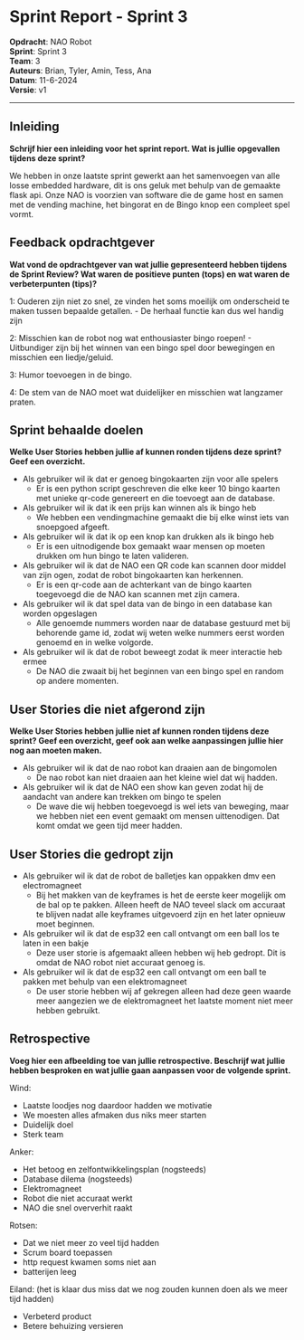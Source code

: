 # Sprint Report - Sprint 3

**Opdracht**: NAO Robot  
**Sprint**: Sprint 3  
**Team**: 3  
**Auteurs**:  Brian, Tyler, Amin, Tess, Ana  
**Datum**:  11-6-2024  
**Versie**: v1

---

## Inleiding

**Schrijf hier een inleiding voor het sprint report. Wat is jullie opgevallen tijdens deze sprint?**

We hebben in onze laatste sprint gewerkt aan het samenvoegen van alle losse embedded hardware, dit is ons geluk met behulp van de gemaakte flask api. Onze NAO is voorzien van software die de game host en samen met de vending machine, het bingorat en de Bingo knop een compleet spel vormt.

## Feedback opdrachtgever

**Wat vond de opdrachtgever van wat jullie gepresenteerd hebben tijdens de Sprint Review? Wat waren de positieve punten (tops) en wat waren de verbeterpunten (tips)?**

1: Ouderen zijn niet zo snel, ze vinden het soms moeilijk om onderscheid te maken tussen bepaalde getallen. 
    - De herhaal functie kan dus wel handig zijn

2: Misschien kan de robot nog wat enthousiaster bingo roepen! 
    - Uitbundiger zijn bij het winnen van een bingo spel door bewegingen en misschien een liedje/geluid.

3: Humor toevoegen in de bingo.

4: De stem van de NAO moet wat duidelijker en misschien wat langzamer praten.


## Sprint behaalde doelen

**Welke User Stories hebben jullie af kunnen ronden tijdens deze sprint? Geef een overzicht.**

- Als gebruiker wil ik dat er genoeg bingokaarten zijn voor alle spelers
    - Er is een python script geschreven die elke keer 10 bingo kaarten met unieke qr-code genereert en die toevoegt aan de database.
- Als gebruiker wil ik dat ik een prijs kan winnen als ik bingo heb
    - We hebben een vendingmachine gemaakt die bij elke winst iets van snoepgoed afgeeft.
- Als gebruiker wil ik dat ik op een knop kan drukken als ik bingo heb
    - Er is een uitnodigende box gemaakt waar mensen op moeten drukken om hun bingo te laten valideren.
- Als gebruiker wil ik dat de NAO een QR code kan scannen door middel van zijn ogen, zodat de robot bingokaarten kan herkennen.
    - Er is een qr-code aan de achterkant van de bingo kaarten toegevoegd die de NAO kan scannen met zijn camera.
- Als gebruiker wil ik dat spel data van de bingo in een database kan worden opgeslagen
    - Alle genoemde nummers worden naar de database gestuurd met bij behorende game id, zodat wij weten welke nummers eerst worden genoemd en in welke volgorde.
- Als gebruiker wil ik dat de robot beweegt zodat ik meer interactie heb ermee
    - De NAO die zwaait bij het beginnen van een bingo spel en random op andere momenten.

## User Stories die niet afgerond zijn

**Welke User Stories hebben jullie niet af kunnen ronden tijdens deze sprint? Geef een overzicht, geef ook aan welke aanpassingen jullie hier nog aan moeten maken.**

- Als gebruiker wil ik dat de nao robot kan draaien aan de bingomolen
    - De nao robot kan niet draaien aan het kleine wiel dat wij hadden.
- Als gebruiker wil ik dat de NAO een show kan geven zodat hij de aandacht van andere kan trekken om bingo te spelen
    - De wave die wij hebben toegevoegd is wel iets van beweging, maar we hebben niet een event gemaakt om mensen uittenodigen. Dat komt omdat we geen tijd meer hadden.

## User Stories die gedropt zijn

- Als gebruiker wil ik dat de robot de balletjes kan oppakken dmv een electromagneet
    - Bij het makken van de keyframes is het de eerste keer mogelijk om de bal op te pakken. Alleen heeft de NAO teveel slack om accuraat te blijven nadat alle keyframes uitgevoerd zijn en het later opnieuw moet beginnen.
- Als gebruiker wil ik dat de esp32 een call ontvangt om een ball los te laten in een bakje
    - Deze user storie is afgemaakt alleen hebben wij heb gedropt. Dit is omdat de NAO robot niet accuraat genoeg is.
- Als gebruiker wil ik dat de esp32 een call ontvangt om een ball te pakken met behulp van een elektromagneet
    - De user storie hebben wij af gekregen alleen had deze geen waarde meer aangezien we de elektromagneet het laatste moment niet meer hebben gebruikt.

## Retrospective

**Voeg hier een afbeelding toe van jullie retrospective. Beschrijf wat jullie hebben besproken en wat jullie gaan aanpassen voor de volgende sprint.**


Wind:

- Laatste loodjes nog daardoor hadden we motivatie
- We moesten alles afmaken dus niks meer starten
- Duidelijk doel
- Sterk team

Anker:

- Het betoog en zelfontwikkelingsplan (nogsteeds)
- Database dilema (nogsteeds)
- Elektromagneet
- Robot die niet accuraat werkt
- NAO die snel oververhit raakt

Rotsen:
- Dat we niet meer zo veel tijd hadden
- Scrum board toepassen
- http request kwamen soms niet aan
- batterijen leeg

Eiland:
(het is klaar dus miss dat we nog zouden kunnen doen als we meer tijd hadden)
- Verbeterd product
- Betere behuizing versieren
